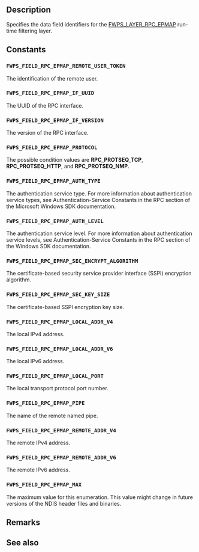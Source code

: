 ## Description

Specifies the data field identifiers for the [FWPS_LAYER_RPC_EPMAP](https://learn.microsoft.com/windows/win32/api/fwpsu/ne-fwpsu-fwps_builtin_layers) run-time filtering layer.

## Constants

### `FWPS_FIELD_RPC_EPMAP_REMOTE_USER_TOKEN`

The identification of the remote user.

### `FWPS_FIELD_RPC_EPMAP_IF_UUID`

The UUID of the RPC interface.

### `FWPS_FIELD_RPC_EPMAP_IF_VERSION`

The version of the RPC interface.

### `FWPS_FIELD_RPC_EPMAP_PROTOCOL`

The possible condition values are **RPC_PROTSEQ_TCP**, **RPC_PROTSEQ_HTTP**, and **RPC_PROTSEQ_NMP**.

### `FWPS_FIELD_RPC_EPMAP_AUTH_TYPE`

The authentication service type. For more information about authentication service types, see
Authentication-Service Constants in the RPC section of the Microsoft Windows SDK documentation.

### `FWPS_FIELD_RPC_EPMAP_AUTH_LEVEL`

The authentication service level. For more information about authentication service levels, see
Authentication-Service Constants in the RPC section of the Windows SDK documentation.

### `FWPS_FIELD_RPC_EPMAP_SEC_ENCRYPT_ALGORITHM`

The certificate-based security service provider interface (SSPI) encryption algorithm.

### `FWPS_FIELD_RPC_EPMAP_SEC_KEY_SIZE`

The certificate-based SSPI encryption key size.

### `FWPS_FIELD_RPC_EPMAP_LOCAL_ADDR_V4`

The local IPv4 address.

### `FWPS_FIELD_RPC_EPMAP_LOCAL_ADDR_V6`

The local IPv6 address.

### `FWPS_FIELD_RPC_EPMAP_LOCAL_PORT`

The local transport protocol port number.

### `FWPS_FIELD_RPC_EPMAP_PIPE`

The name of the remote named pipe.

### `FWPS_FIELD_RPC_EPMAP_REMOTE_ADDR_V4`

The remote IPv4 address.

### `FWPS_FIELD_RPC_EPMAP_REMOTE_ADDR_V6`

The remote IPv6 address.

### `FWPS_FIELD_RPC_EPMAP_MAX`

The maximum value for this enumeration. This value might change in future versions of the NDIS
header files and binaries.

## Remarks

## See also